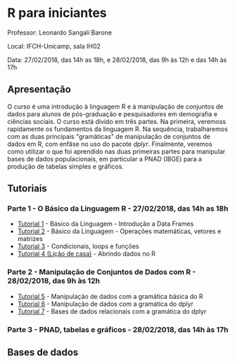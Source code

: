 # R para iniciantes

Professor: Leonardo Sangali Barone

Local: IFCH-Unicamp, sala IH02

Data: 27/02/2018, das 14h as 18h, e 28/02/2018, das 9h às 12h e das 14h às 17h 

## Apresentação

O curso é uma introdução à linguagem R e à manipulação de conjuntos de dados para alunos de pós-graduação e pesquisadores em demografia e ciências sociais. O curso está divido em três partes. Na primeira, veremoss rapidamente os fundamentos da linguagem R. Na sequência, trabalharemos com as duas principais "gramáticas" de manipulação de conjuntos de dados em R, com enfâse no uso do pacote _dplyr_. Finalmente, veremos como utilizar o que foi aprendido nas duas primeiras partes para manipular bases de dados populacionais, em particular a PNAD (IBGE) para a produção de tabelas simples e gráficos.

## Tutoriais

### Parte 1 - O Básico da Linguagem R - 27/02/2018, das 14h as 18h
- [Tutorial 1](https://github.com/leobarone/ifch_intro_r/blob/master/tutoriais/tutorial1.Rmd) - Básico da Linguagem - Introdução a Data Frames 
- [Tutorial 2](https://github.com/leobarone/ifch_intro_r/blob/master/tutoriais/tutorial2.Rmd) - Básico da Linguagem - Operações matemáticas, vetores e matrizes
- [Tutorial 3](https://github.com/leobarone/ifch_intro_r/blob/master/tutoriais/tutorial3.Rmd) - Condicionais, loops e funções
- [Tutorial 4 (Lição de casa)](https://github.com/leobarone/ifch_intro_r/blob/master/tutoriais/tutorial4.Rmd) - Abrindo dados no R

### Parte 2 - Manipulação de Conjuntos de Dados com R - 28/02/2018, das 9h às 12h 

- [Tutorial 5](https://github.com/leobarone/ifch_intro_r/blob/master/tutoriais/tutorial5.Rmd) - Manipulação de dados com a gramática básica do R
- [Tutorial 6](https://github.com/leobarone/ifch_intro_r/blob/master/tutoriais/tutorial6.Rmd) - Manipulação de dados com a gramática do dplyr
- [Tutorial 7](https://github.com/leobarone/ifch_intro_r/blob/master/tutoriais/tutorial7.Rmd) - Bases de dados relacionais com a gramática do dplyr

### Parte 3 - PNAD, tabelas e gráficos - 28/02/2018, das 14h às 17h 


## Bases de dados

